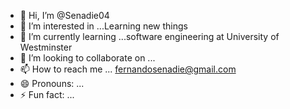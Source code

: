 - 👋 Hi, I’m @Senadie04
- 👀 I’m interested in ...Learning new things
- 🌱 I’m currently learning ...software engineering at University of Westminster
- 💞️ I’m looking to collaborate on ...
- 📫 How to reach me ... fernandosenadie@gmail.com
- 😄 Pronouns: ...
- ⚡ Fun fact: ... 

<!---
Senadie04/Senadie04 is a ✨ special ✨ repository because its `README.md` (this file) appears on your GitHub profile.
You can click the Preview link to take a look at your changes.
--->
